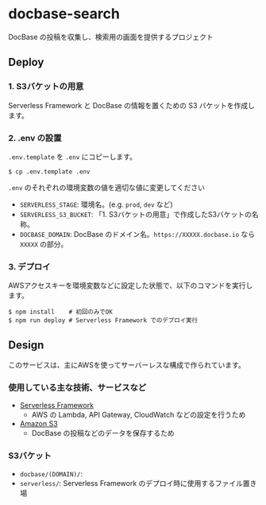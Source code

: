 # docbase-search
DocBase の投稿を収集し、検索用の画面を提供するプロジェクト

## Deploy

### 1. S3バケットの用意

Serverless Framework と DocBase の情報を置くための S3 バケットを作成します。

### 2. .env の設置

`.env.template` を `.env` にコピーします。

```shell
$ cp .env.template .env
```

`.env` のそれぞれの環境変数の値を適切な値に変更してください

- `SERVERLESS_STAGE`: 環境名。(e.g. `prod`, `dev` など)
- `SERVERLESS_S3_BUCKET`: 「1. S3バケットの用意」で作成したS3バケットの名称。
- `DOCBASE_DOMAIN`: DocBase のドメイン名。`https://XXXXX.docbase.io` なら `XXXXX` の部分。

### 3. デプロイ

AWSアクセスキーを環境変数などに設定した状態で、以下のコマンドを実行します。

```shell
$ npm install    # 初回のみでOK
$ npm run deploy # Serverless Framework でのデプロイ実行
```

## Design

このサービスは、主にAWSを使ってサーバーレスな構成で作られています。

### 使用している主な技術、サービスなど

- [Serverless Framework](https://www.serverless.com/)
  - AWS の Lambda, API Gateway, CloudWatch などの設定を行うため
- [Amazon S3](https://aws.amazon.com/jp/s3/)
  - DocBase の投稿などのデータを保存するため

### S3バケット

- `docbase/(DOMAIN)/`: 
- `serverless/`: Serverless Framework のデプロイ時に使用するファイル置き場

